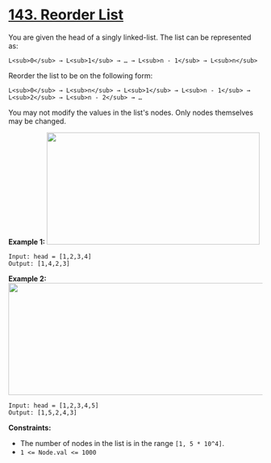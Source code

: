 # [143. Reorder List](https://leetcode.com/problems/reorder-list/description/)

You are given the head of a singly linked-list. The list can be represented as:

```
L<sub>0</sub> → L<sub>1</sub> → … → L<sub>n - 1</sub> → L<sub>n</sub>
```

Reorder the list to be on the following form:

```
L<sub>0</sub> → L<sub>n</sub> → L<sub>1</sub> → L<sub>n - 1</sub> → L<sub>2</sub> → L<sub>n - 2</sub> → …
```

You may not modify the values in the list's nodes. Only nodes themselves may be changed.

**Example 1:** 
<img alt="" src="https://assets.leetcode.com/uploads/2021/03/04/reorder1linked-list.jpg" style="width: 422px; height: 222px;">

```
Input: head = [1,2,3,4]
Output: [1,4,2,3]
```

**Example 2:** 
<img alt="" src="https://assets.leetcode.com/uploads/2021/03/09/reorder2-linked-list.jpg" style="width: 542px; height: 222px;">

```
Input: head = [1,2,3,4,5]
Output: [1,5,2,4,3]
```

**Constraints:** 

- The number of nodes in the list is in the range `[1, 5 * 10^4]`.
- `1 <= Node.val <= 1000`